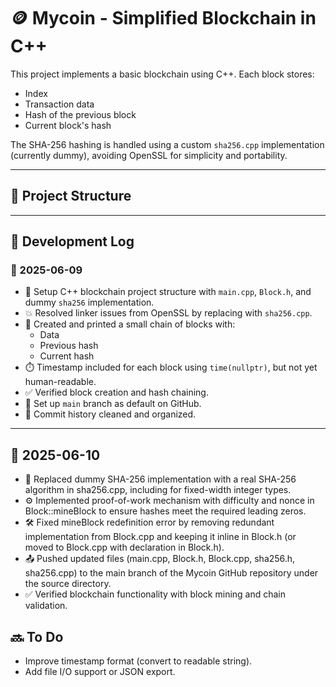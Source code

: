 # 🪙 Mycoin - Simplified Blockchain in C++

This project implements a basic blockchain using C++. Each block stores:
- Index
- Transaction data
- Hash of the previous block
- Current block's hash

The SHA-256 hashing is handled using a custom `sha256.cpp` implementation (currently dummy), avoiding OpenSSL for simplicity and portability.

---

## 🧠 Project Structure


---

## 🚧 Development Log

### 📅 2025-06-09
- 🔧 Setup C++ blockchain project structure with `main.cpp`, `Block.h`, and dummy `sha256` implementation.
- 💥 Resolved linker issues from OpenSSL by replacing with `sha256.cpp`.
- 🧱 Created and printed a small chain of blocks with:
  - Data
  - Previous hash
  - Current hash
- ⏱️ Timestamp included for each block using `time(nullptr)`, but not yet human-readable.
- ✅ Verified block creation and hash chaining.
- 📂 Set up `main` branch as default on GitHub.
- 📌 Commit history cleaned and organized.

---
## 📅 2025-06-10
- 🔐 Replaced dummy SHA-256 implementation with a real SHA-256 algorithm in sha256.cpp, including <cstdint> for fixed-width       integer types.
- ⚙️ Implemented proof-of-work mechanism with difficulty and nonce in Block::mineBlock to ensure hashes meet the required leading zeros.
- 🛠️ Fixed mineBlock redefinition error by removing redundant implementation from Block.cpp and keeping it inline in Block.h (or moved to Block.cpp with declaration in Block.h).
- 📤 Pushed updated files (main.cpp, Block.h, Block.cpp, sha256.h, sha256.cpp) to the main branch of the Mycoin GitHub repository under the source directory.
- ✅ Verified blockchain functionality with block mining and chain validation.

## 🔜 To Do
- Improve timestamp format (convert to readable string).
- Add file I/O support or JSON export.
